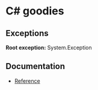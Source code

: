 # C# goodies

## Exceptions

**Root exception:** System.Exception

## Documentation

- [Reference](https://learn.microsoft.com/en-us/dotnet/csharp/fundamentals/exceptions/)
